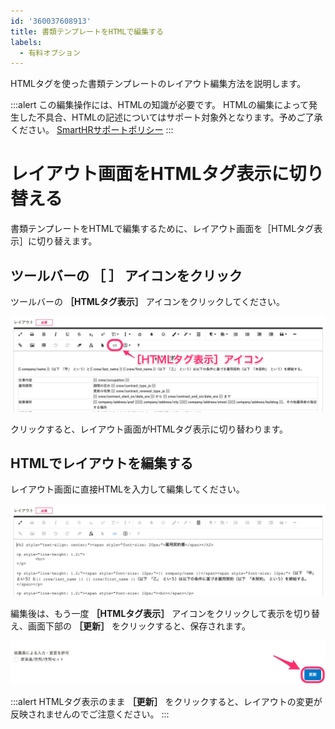 ```yaml
---
id: '360037608913'
title: 書類テンプレートをHTMLで編集する
labels:
  - 有料オプション
---
```

HTMLタグを使った書類テンプレートのレイアウト編集方法を説明します。

:::alert
この編集操作には、HTMLの知識が必要です。
HTMLの編集によって発生した不具合、HTMLの記述についてはサポート対象外となります。予めご了承ください。
[SmartHRサポートポリシー](https://knowledge.smarthr.jp/hc/ja/articles/360044805593)
:::

# レイアウト画面をHTMLタグ表示に切り替える

書類テンプレートをHTMLで編集するために、レイアウト画面を［HTMLタグ表示］に切り替えます。

## ツールバーの ［ ］ アイコンをクリック

ツールバーの  **［HTMLタグ表示］** アイコンをクリックしてください。

![](./__________2021-06-18_18_33_40.png)

クリックすると、レイアウト画面がHTMLタグ表示に切り替わります。

## HTMLでレイアウトを編集する

レイアウト画面に直接HTMLを入力して編集してください。

![](./__________2021-06-18_18_37_41.png)

編集後は、もう一度  **［HTMLタグ表示］** アイコンをクリックして表示を切り替え、画面下部の **［更新］** をクリックすると、保存されます。

![](./__________2021-06-18_18_38_40.png)

:::alert
HTMLタグ表示のまま **［更新］** をクリックすると、レイアウトの変更が反映されませんのでご注意ください。
:::
